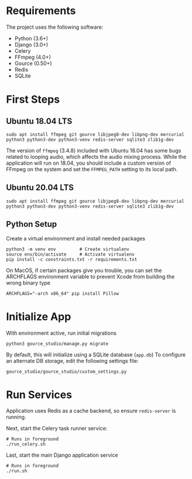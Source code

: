 Requirements
=================

The project uses the following software:

- Python (3.6+)
- Django (3.0+)
- Celery
- FFmpeg (4.0+)
- Gource (0.50+)
- Redis
- SQLite


First Steps
=================

Ubuntu 18.04 LTS
-----------------

    sudo apt install ffmpeg git gource libjpeg8-dev libpng-dev mercurial python3 python3-dev python3-venv redis-server sqlite3 zlib1g-dev

The version of `ffmpeg` (3.4.8) included with Ubuntu 18.04 has some bugs related
to looping audio, which affects the audio mixing process.
While the application will run on 18.04, you should include a custom version
of FFmpeg on the system and set the `FFMPEG_PATH` setting to its local path.


Ubuntu 20.04 LTS
-----------------

    sudo apt install ffmpeg git gource libjpeg8-dev libpng-dev mercurial python3 python3-dev python3-venv redis-server sqlite3 zlib1g-dev



Python Setup
-----------------

Create a virtual environment and install needed packages

    python3 -m venv env         # Create virtualenv
    source env/bin/activate     # Activate virtualenv
    pip install -c constraints.txt -r requirements.txt

On MacOS, if certain packages give you trouble, you can set the ARCHFLAGS
environment variable to prevent Xcode from building the wrong binary type

    ARCHFLAGS="-arch x86_64" pip install Pillow


Initialize App
=================

With environment active, run initial migrations

    python3 gource_studio/manage.py migrate

By default, this will initialize using a SQLite database (`app.db`)
To configure an alternate DB storage, edit the following settings file:

    gource_studio/gource_studio/custom_settings.py


Run Services
==================

Application uses Redis as a cache backend, so ensure `redis-server` is running.

Next, start the Celery task runner service:

    # Runs in foreground
    ./run_celery.sh

Last, start the main Django application service

    # Runs in foreground
    ./run.sh



